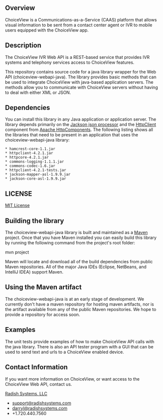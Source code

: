 Overview
--------
ChoiceView is a Communications-as-a-Service (CAAS) platform that allows visual information
to be sent from a contact center agent or IVR to mobile users equipped with the ChoiceView app.

Description
-----------
The ChoiceView IVR Web API is a REST-based service that provides IVR systems and telephony services
access to ChoiceView features.

This repository contains source code for a java library wrapper for the Web API (choiceview-webapi-java). The library provides basic methods that can be used to integrate ChoiceView with java-based application servers.  The methods allow you to communicate with ChoiceView servers without having to deal with either XML or JSON.

Dependencies
------------
You can install this library in any Java application or application server. The library depends primarily on the [Jackson json processor](http://wiki.fasterxml.com/JacksonHome) and the [HttpClient](http://hc.apache.org/httpcomponents-client-ga/index.html) component from [Apache HttpComponents](http://hc.apache.org). The following listing shows all the libraries that need to be present in an application that uses the choiceview-webapi-java library:

	* hamcrest-core-1.1.jar
	* httpclient-4.2.1.jar
	* httpcore-4.2.1.jar
	* commons-logging-1.1.1.jar
	* commons-codec-1.6.jar
	* httpclient-4.2.1-tests.jar
	* jackson-mapper-asl-1.9.9.jar
	* jackson-core-asl-1.9.9.jar

LICENSE
-------
[MIT License](https://github.com/radishsystems/choiceview-webapi-java/blob/master/LICENSE)

Building the library
--------------------
The choiceview-webapi-java library is built and maintained as a [Maven](http://maven.apache.org) project. Once that you have Maven installed you can easily build this library by running the following command from the project's root folder:

mvn project

Maven will locate and download all of the build dependencies from public Maven repositories. All of the major Java IDEs (Eclipse, NetBeans, and IntelliJ IDEA) support Maven.

Using the Maven artifact
------------------------
The choiceview-webapi-java is at an early stage of development. We currently don't have a maven repository for hosting maven artifacts, nor is the artifact available from any of the public Maven repositories.  We hope to provide a repository for access soon.

Examples
--------
The unit tests provide examples of how to make ChoiceView API calls with the java library.  There is also an API tester program with a GUI that can be used to send text and urls to a ChoiceView enabled device.

Contact Information
-------------------
If you want more information on ChoiceView, or want access to the ChoiceView Web API, contact us.

[Radish Systems, LLC](http://www.radishsystems.com/support/contact-radish-customer-support/)

-	support@radishsystems.com
-	darryl@radishsystems.com
-	+1.720.440.7560
